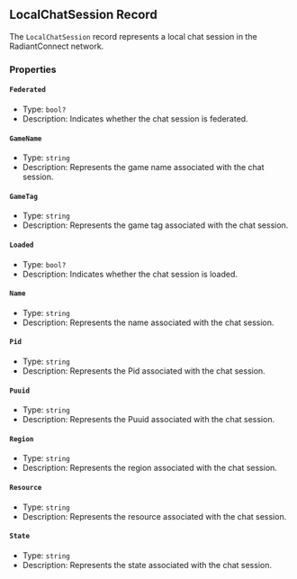 ## LocalChatSession Record

The `LocalChatSession` record represents a local chat session in the RadiantConnect network.

### Properties

#### `Federated`

- Type: `bool?`
- Description: Indicates whether the chat session is federated.

#### `GameName`

- Type: `string`
- Description: Represents the game name associated with the chat session.

#### `GameTag`

- Type: `string`
- Description: Represents the game tag associated with the chat session.

#### `Loaded`

- Type: `bool?`
- Description: Indicates whether the chat session is loaded.

#### `Name`

- Type: `string`
- Description: Represents the name associated with the chat session.

#### `Pid`

- Type: `string`
- Description: Represents the Pid associated with the chat session.

#### `Puuid`

- Type: `string`
- Description: Represents the Puuid associated with the chat session.

#### `Region`

- Type: `string`
- Description: Represents the region associated with the chat session.

#### `Resource`

- Type: `string`
- Description: Represents the resource associated with the chat session.

#### `State`

- Type: `string`
- Description: Represents the state associated with the chat session.

